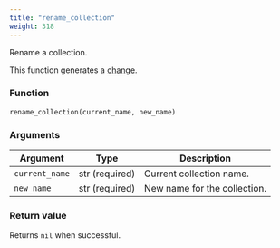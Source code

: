 ```yaml
---
title: "rename_collection"
weight: 318
---
```


Rename a collection.

This function generates a [change](../../overview/changes).

### Function

`rename_collection(current_name, new_name)`

### Arguments

Argument | Type | Description
-------- | ---- | -----------
`current_name` | str (required) | Current collection name.
`new_name` | str (required) | New name for the collection.

### Return value

Returns `nil` when successful.
